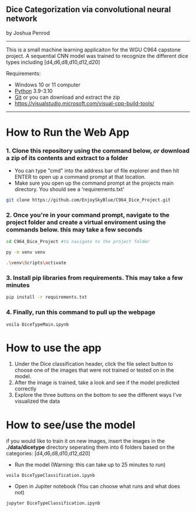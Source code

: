 ## Dice Categorization via convolutional neural network
by Joshua Penrod 
___
This is a small machine learning applicaiton for the WGU C964 capstone project. A sequential CNN model was trained to recognize the different dice types including [d4,d6,d8,d10,d12,d20]


Requirements:

-  Windows 10 or 11 computer
- [Python](https://www.python.org/downloads) 3.9-3.10
- [Git](https://git-scm.com/downloads) or you can download and extract the zip
- https://visualstudio.microsoft.com/visual-cpp-build-tools/


___

# How to Run the Web App
### 1. Clone this repository using the command below, *or* download a zip of its contents and extract to a folder
-  You can type  "cmd" into the address bar of file explorer and then hit ENTER to open up a command prompt at that location. 
- Make sure you open up the command prompt at the projects main directory. You should see a 'requirements.txt'
```bash
git clone https://github.com/EnjoySkyBlue/C964_Dice_Project.git
```

### 2. Once you're in your command prompt, navigate to the project folder and create a virtual enviroment using the commands below. this may take a few seconds


```bash
cd C964_Dice_Project #to navigate to the project folder
```

```bash
py -m venv venv
```
```bash
.\venv\Scripts\activate
```
### 3. Install pip libraries from requirements. This may take a few minutes

```bash
pip install -r requirements.txt
```
### 4. Finally, run this command to pull up the webpage

```bash
voila DiceTypeMain.ipynb
```
# How to use the app

1. Under the Dice classification header, click the file select button to choose one of the images that were not trained or tested on in the model.  
2. After the image is trained, take a look and see if the model predicted correctly
3. Explore the three buttons on the bottom to see the different ways I've visualized the data

# How to see/use the model
if you would like to train it on new images, insert the images in the **./data/dicetype** directory seperating them into 6 folders based on the categories: [d4,d6,d8,d10,d12,d20]
- Run the model (Warning: this can take up to 25 minutes to run)
```
voila DiceTypeClassification.ipynb
```
- Open in Jupiter notebook (You can choose what runs and what does not)
```
jupyter DiceTypeClassification.ipynb
```